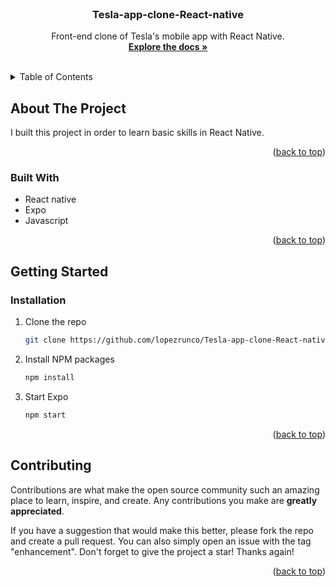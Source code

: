 <div id="top"></div>

<!-- PROJECT LOGO -->
<br />
<div align="center">

<h3 align="center">Tesla-app-clone-React-native</h3>

  <p align="center">
    Front-end clone of Tesla's mobile app with React Native.
    <br />
    <a href="https://github.com/lopezrunco/Tesla-app-clone-React-native"><strong>Explore the docs »</strong></a>
    <br />
    <br />
  </p>
</div>



<!-- TABLE OF CONTENTS -->
<details>
  <summary>Table of Contents</summary>
  <ol>
    <li>
      <a href="#about-the-project">About The Project</a>
      <ul>
        <li><a href="#built-with">Built With</a></li>
      </ul>
    </li>
    <li>
      <a href="#getting-started">Getting Started</a>
      <ul>
        <li><a href="#installation">Installation</a></li>
      </ul>
    </li>
    <li><a href="#contributing">Contributing</a></li>
  </ol>
</details>



<!-- ABOUT THE PROJECT -->
## About The Project

I built this project in order to learn basic skills in React Native.

<p align="right">(<a href="#top">back to top</a>)</p>



### Built With

* React native
* Expo
* Javascript

<p align="right">(<a href="#top">back to top</a>)</p>



<!-- GETTING STARTED -->
## Getting Started

### Installation

1. Clone the repo
   ```sh
   git clone https://github.com/lopezrunco/Tesla-app-clone-React-native.git
   ```
2. Install NPM packages
   ```sh
   npm install
   ```
3. Start Expo
   ```sh
   npm start
   ```

<p align="right">(<a href="#top">back to top</a>)</p>


<!-- CONTRIBUTING -->
## Contributing

Contributions are what make the open source community such an amazing place to learn, inspire, and create. Any contributions you make are **greatly appreciated**.

If you have a suggestion that would make this better, please fork the repo and create a pull request. You can also simply open an issue with the tag "enhancement".
Don't forget to give the project a star! Thanks again!

<p align="right">(<a href="#top">back to top</a>)</p>
